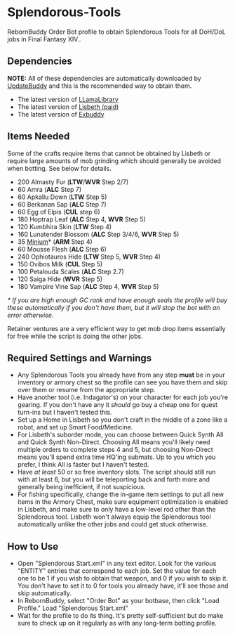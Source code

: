 # Splendorous-Tools

RebornBuddy Order Bot profile to obtain Splendorous Tools for all DoH/DoL jobs in Final Fantasy XIV..

## Dependencies

**NOTE:** All of these dependencies are automatically downloaded by [UpdateBuddy](https://rebornbuddy.wiki/users/#installing-updatebuddy-and-other-add-ons) and this is the recommended way to obtain them.

- The latest version of [LLamaLibrary](https://github.com/nt153133/LlamaLibrary)
- The latest version of [Lisbeth (paid)](https://www.siune.io/)
- The latest version of [Exbuddy](https://github.com/Entrax643/ExBuddy)

## Items Needed

Some of the crafts require items that cannot be obtained by Lisbeth or require large amounts of mob grinding which should generally be avoided when botting. See below for details.

- 200 Almasty Fur (**LTW**/**WVR** Step 2/7)
- 60 Amra (**ALC** Step 7)
- 60 Apkallu Down (**LTW** Step 5)
- 60 Berkanan Sap (**ALC** Step 7)
- 60 Egg of Elpis (**CUL** step 6)
- 180 Hoptrap Leaf (**ALC** Step 4, **WVR** Step 5)
- 120 Kumbhira Skin (**LTW** Step 4)
- 160 Lunatender Blossom (**ALC** Step 3/4/6, **WVR** Step 5)
- 35 [Minium](https://na.finalfantasyxiv.com/lodestone/playguide/db/item/e75c79574e6/)\* (**ARM** Step 4)
- 60 Mousse Flesh (**ALC** Step 6)
- 240 Ophiotauros Hide (**LTW** Step 5, **WVR** Step 4)
- 150 Ovibos Milk (**CUL** Step 5)
- 100 Petalouda Scales (**ALC** Step 2.7)
- 120 Saiga Hide (**WVR** Step 5)
- 180 Vampire Vine Sap (**ALC** Step 4, **WVR** Step 5)

_\* If you are high enough GC rank and have enough seals the profile will buy these automatically if you don't have them, but it will stop the bot with an error otherwise._

Retainer ventures are a very efficient way to get mob drop items essentially for free while the script is doing the other jobs.

## Required Settings and Warnings

- Any Splendorous Tools you already have from any step **must** be in your inventory or armory chest so the profile can see you have them and skip over them or resume from the appropriate step.
- Have another tool (i.e. Indagator's) on your character for each job you're gearing. If you don't have any it _should_ go buy a cheap one for quest turn-ins but I haven't tested this.
- Set up a Home in Lisbeth so you don't craft in the middle of a zone like a robot, and set up Smart Food/Medicine.
- For Lisbeth's suborder mode, you can choose between Quick Synth All and Quick Synth Non-Direct. Choosing All means you'll likely need multiple orders to complete steps 4 and 5, but choosing Non-Direct means you'll spend extra time HQ'ing submats. Up to you which you prefer, I think All is faster but I haven't tested.
- Have _at least_ 50 or so free inventory slots. The script should still run with at least 6, but you will be teleporting back and forth more and generally being inefficient, if not suspicious.
- For fishing specifically, change the in-game item settings to put all new items in the Armory Chest, make sure equipment optimization is enabled in Lisbeth, and make sure to only have a low-level rod other than the Splendorous tool. Lisbeth won't always equip the Splendorous tool automatically unlike the other jobs and could get stuck otherwise.

## How to Use

- Open "Splendorous Start.xml" in any text editor. Look for the various "ENTITY" entries that correspond to each job. Set the value for each one to be 1 if you wish to obtain that weapon, and 0 if you wish to skip it. You don't have to set it to 0 for tools you already have, it'll see those and skip automatically.
- In RebornBuddy, select "Order Bot" as your botbase, then click "Load Profile." Load "Splendorous Start.xml"
- Wait for the profile to do its thing. It's pretty self-sufficient but do make sure to check up on it regularly as with any long-term botting profile.
